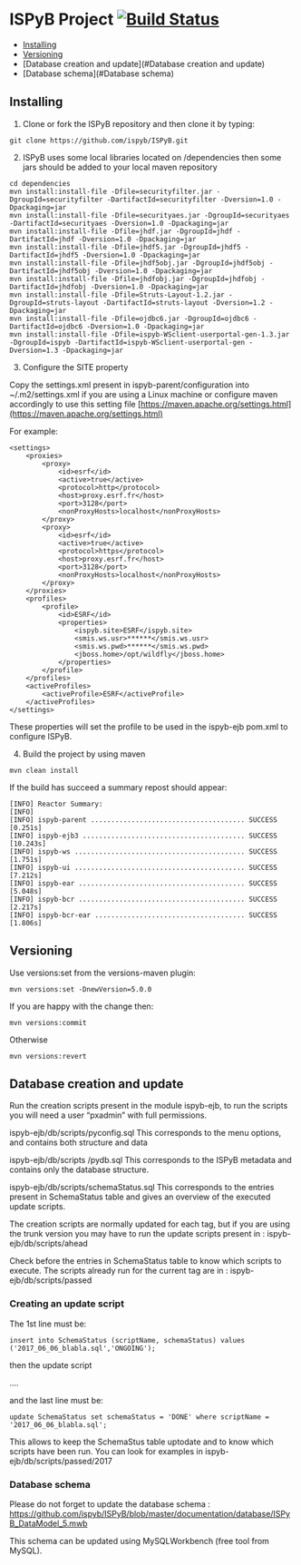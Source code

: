 # ISPyB Project [![Build Status](https://travis-ci.org/antolinos/ispyb.png)](https://travis-ci.org/antolinos/ispyb)


- [Installing](#Installing)
- [Versioning](#Versioning)
- [Database creation and update](#Database creation and update)
- [Database schema](#Database schema)

## Installing

1. Clone or fork the ISPyB repository and then clone it by typing:
```
git clone https://github.com/ispyb/ISPyB.git
```

2. ISPyB uses some local libraries located on /dependencies then some jars should be added to your local maven repository

```
cd dependencies
mvn install:install-file -Dfile=securityfilter.jar -DgroupId=securityfilter -DartifactId=securityfilter -Dversion=1.0 -Dpackaging=jar
mvn install:install-file -Dfile=securityaes.jar -DgroupId=securityaes -DartifactId=securityaes -Dversion=1.0 -Dpackaging=jar
mvn install:install-file -Dfile=jhdf.jar -DgroupId=jhdf -DartifactId=jhdf -Dversion=1.0 -Dpackaging=jar
mvn install:install-file -Dfile=jhdf5.jar -DgroupId=jhdf5 -DartifactId=jhdf5 -Dversion=1.0 -Dpackaging=jar
mvn install:install-file -Dfile=jhdf5obj.jar -DgroupId=jhdf5obj -DartifactId=jhdf5obj -Dversion=1.0 -Dpackaging=jar
mvn install:install-file -Dfile=jhdfobj.jar -DgroupId=jhdfobj -DartifactId=jhdfobj -Dversion=1.0 -Dpackaging=jar
mvn install:install-file -Dfile=Struts-Layout-1.2.jar -DgroupId=struts-layout -DartifactId=struts-layout -Dversion=1.2 -Dpackaging=jar
mvn install:install-file -Dfile=ojdbc6.jar -DgroupId=ojdbc6 -DartifactId=ojdbc6 -Dversion=1.0 -Dpackaging=jar
mvn install:install-file -Dfile=ispyb-WSclient-userportal-gen-1.3.jar -DgroupId=ispyb -DartifactId=ispyb-WSclient-userportal-gen -Dversion=1.3 -Dpackaging=jar
```

3. Configure the SITE property

Copy the settings.xml present in ispyb-parent/configuration into ~/.m2/settings.xml if you are using a Linux machine or configure maven accordingly to use this setting file [https://maven.apache.org/settings.html](https://maven.apache.org/settings.html)

For example:
```
<settings>
	<proxies>
		<proxy>
			<id>esrf</id>
			<active>true</active>
			<protocol>http</protocol>
			<host>proxy.esrf.fr</host>
			<port>3128</port>
			<nonProxyHosts>localhost</nonProxyHosts>
		</proxy>
		<proxy>
			<id>esrf</id>
			<active>true</active>
			<protocol>https</protocol>
			<host>proxy.esrf.fr</host>
			<port>3128</port>
			<nonProxyHosts>localhost</nonProxyHosts>
		</proxy>
	</proxies>
	<profiles>
		<profile>
			<id>ESRF</id>
			<properties>
				<ispyb.site>ESRF</ispyb.site>
				<smis.ws.usr>******</smis.ws.usr>
				<smis.ws.pwd>******</smis.ws.pwd>
				<jboss.home>/opt/wildfly</jboss.home>
			</properties>
		</profile>
	</profiles>
	<activeProfiles>
		<activeProfile>ESRF</activeProfile>
	</activeProfiles>
</settings>
```



These properties will set the profile to be used in the ispyb-ejb pom.xml to configure ISPyB.


4. Build the project by using maven
```
mvn clean install
```

If the build has succeed a summary repost should appear:
```
[INFO] Reactor Summary:
[INFO] 
[INFO] ispyb-parent ...................................... SUCCESS [0.251s]
[INFO] ispyb-ejb3 ........................................ SUCCESS [10.243s]
[INFO] ispyb-ws .......................................... SUCCESS [1.751s]
[INFO] ispyb-ui .......................................... SUCCESS [7.212s]
[INFO] ispyb-ear ......................................... SUCCESS [5.048s]
[INFO] ispyb-bcr ......................................... SUCCESS [2.217s]
[INFO] ispyb-bcr-ear ..................................... SUCCESS [1.806s]

```

## Versioning

Use versions:set from the versions-maven plugin:
```
mvn versions:set -DnewVersion=5.0.0
```

If you are happy with the change then:
```
mvn versions:commit
```
Otherwise
```
mvn versions:revert
```


## Database creation and update
Run the creation scripts present in the module ispyb-ejb, to run the scripts you will need a user “pxadmin” with full permissions.

ispyb-ejb/db/scripts/pyconfig.sql
This corresponds to the menu options, and contains both structure and data

ispyb-ejb/db/scripts /pydb.sql
This corresponds to the ISPyB metadata and contains only the database structure.

ispyb-ejb/db/scripts/schemaStatus.sql
This corresponds to the entries present in SchemaStatus table and gives an overview of the executed update scripts.

The creation scripts are normally updated for each tag, but if you are using the trunk version you may have to run the update scripts present in :
ispyb-ejb/db/scripts/ahead

Check before the entries in SchemaStatus table to know which scripts to execute.
The scripts already run for the current tag are in :
ispyb-ejb/db/scripts/passed

### Creating an update script
The 1st line must be:
```
insert into SchemaStatus (scriptName, schemaStatus) values ('2017_06_06_blabla.sql','ONGOING');
```
then the update script

....

and the last line must be:
```
update SchemaStatus set schemaStatus = 'DONE' where scriptName = '2017_06_06_blabla.sql';
```
This allows to keep the SchemaStus table uptodate and to know which scripts have been run.
You can look for examples in ispyb-ejb/db/scripts/passed/2017

### Database schema

Please do not forget to update the database schema :
 https://github.com/ispyb/ISPyB/blob/master/documentation/database/ISPyB_DataModel_5.mwb 
 
This schema can be updated using MySQLWorkbench (free tool from MySQL).
